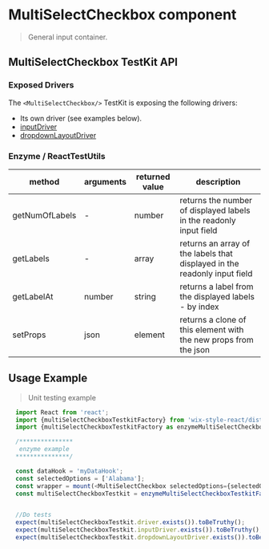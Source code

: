 # MultiSelectCheckbox component

> General input container.

## MultiSelectCheckbox TestKit API

### Exposed Drivers
The `<MultiSelectCheckbox/>` TestKit is exposing the following drivers:
* Its own driver (see examples below).
* [inputDriver](https://wix-wix-style-react.surge.sh/?selectedKind=Core&selectedStory=Input&full=0&down=0&left=1&panelRight=0)
* [dropdownLayoutDriver](https://wix-wix-style-react.surge.sh/?selectedKind=Core&selectedStory=DropdownLayout&full=0&down=0&left=1&panelRight=0)


### Enzyme / ReactTestUtils
| method | arguments | returned value | description |
|--------|-----------|----------------|-------------|
| getNumOfLabels | - | number | returns the number of displayed labels in the readonly input field |
| getLabels | - | array | returns an array of the labels that displayed in the readonly input field |
| getLabelAt | number | string | returns a label from the displayed labels - by index |
| setProps | json | element | returns a clone of this element with the new props from the json |

## Usage Example

> Unit testing example

```javascript
  import React from 'react';
  import {multiSelectCheckboxTestkitFactory} from 'wix-style-react/dist/testkit';
  import {multiSelectCheckboxTestkitFactory as enzymeMultiSelectCheckboxTestkitFactory} from 'wix-style-react/dist/testkit/enzyme';

  /***************
   enzyme example
  ***************/

  const dataHook = 'myDataHook';
  const selectedOptions = ['Alabama'];
  const wrapper = mount(<MultiSelectCheckbox selectedOptions={selectedOptions} dataHook={dataHook}/>);
  const multiSelectCheckboxTestkit = enzymeMultiSelectCheckboxTestkitFactory({wrapper, dataHook});


  //Do tests
  expect(multiSelectCheckboxTestkit.driver.exists()).toBeTruthy();
  expect(multiSelectCheckboxTestkit.inputDriver.exists()).toBeTruthy();
  expect(multiSelectCheckboxTestkit.dropdownLayoutDriver.exists()).toBeTruthy();
```
